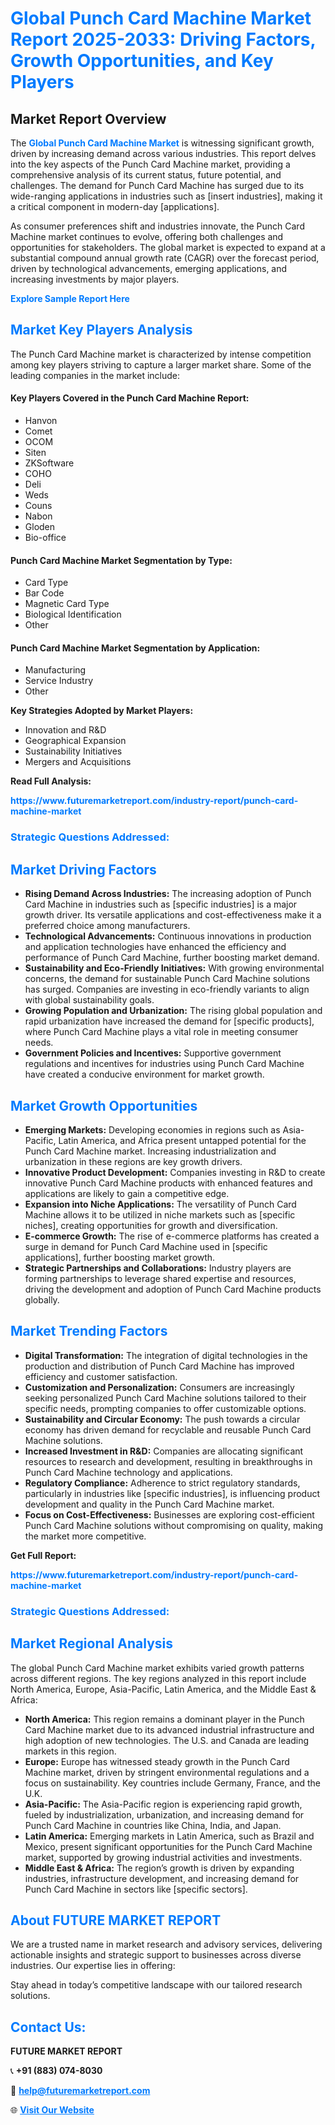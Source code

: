 <h1 style="color: #007BFF;">Global Punch Card Machine Market Report 2025-2033: Driving Factors, Growth Opportunities, and Key Players</h1>

<section id="overview">
<h2>Market Report Overview</h2>
<p>The <a href="https://www.futuremarketreport.com/industry-report/punch-card-machine-market" style="color: #007BFF; text-decoration: none;"><strong>Global Punch Card Machine Market</strong></a> is witnessing significant growth, driven by increasing demand across various industries. This report delves into the key aspects of the Punch Card Machine market, providing a comprehensive analysis of its current status, future potential, and challenges. The demand for Punch Card Machine has surged due to its wide-ranging applications in industries such as [insert industries], making it a critical component in modern-day [applications].</p>
<p>As consumer preferences shift and industries innovate, the Punch Card Machine market continues to evolve, offering both challenges and opportunities for stakeholders. The global market is expected to expand at a substantial compound annual growth rate (CAGR) over the forecast period, driven by technological advancements, emerging applications, and increasing investments by major players.</p>
</section>

<section id="overview">
<p><a href="https://www.futuremarketreport.com/request-sample/reportId=36625" style="color: #007BFF; text-decoration: none;"><strong>Explore Sample Report Here</strong></a></p>
</section>

<section id="key-players">
<h2 style="color: #007BFF;">Market Key Players Analysis</h2>
<p>The Punch Card Machine market is characterized by intense competition among key players striving to capture a larger market share. Some of the leading companies in the market include:</p>
<h4>Key Players Covered in the Punch Card Machine Report:</h4>
<ul><li>Hanvon</li><li>Comet</li><li>OCOM</li><li>Siten</li><li>ZKSoftware</li><li>COHO</li><li>Deli</li><li>Weds</li><li>Couns</li><li>Nabon</li><li>Gloden</li><li>Bio-office</li></ul>
<h4>Punch Card Machine Market Segmentation by Type:</h4>
<ul><li>Card Type</li><li>Bar Code</li><li>Magnetic Card Type</li><li>Biological Identification</li><li>Other</li></ul>

<h4>Punch Card Machine Market Segmentation by Application:</h4>
<ul><li>Manufacturing</li><li>Service Industry</li><li>Other</li></ul>
<p><strong>Key Strategies Adopted by Market Players:</strong></p>
<ul>
<li>Innovation and R&D</li>
<li>Geographical Expansion</li>
<li>Sustainability Initiatives</li>
<li>Mergers and Acquisitions</li>
</ul>
</section>

<section>
<p><strong>Read Full Analysis: </strong></p><a href="https://www.futuremarketreport.com/industry-report/punch-card-machine-market" style="color: #007BFF; text-decoration: none;"><strong>https://www.futuremarketreport.com/industry-report/punch-card-machine-market</strong></a>
<h3 style="color: #007BFF;">Strategic Questions Addressed:</h3>
</section>

<section id="driving-factors">
<h2 style="color: #007BFF;">Market Driving Factors</h2>
<ul>
<li><strong>Rising Demand Across Industries:</strong> The increasing adoption of Punch Card Machine in industries such as [specific industries] is a major growth driver. Its versatile applications and cost-effectiveness make it a preferred choice among manufacturers.</li>
<li><strong>Technological Advancements:</strong> Continuous innovations in production and application technologies have enhanced the efficiency and performance of Punch Card Machine, further boosting market demand.</li>
<li><strong>Sustainability and Eco-Friendly Initiatives:</strong> With growing environmental concerns, the demand for sustainable Punch Card Machine solutions has surged. Companies are investing in eco-friendly variants to align with global sustainability goals.</li>
<li><strong>Growing Population and Urbanization:</strong> The rising global population and rapid urbanization have increased the demand for [specific products], where Punch Card Machine plays a vital role in meeting consumer needs.</li>
<li><strong>Government Policies and Incentives:</strong> Supportive government regulations and incentives for industries using Punch Card Machine have created a conducive environment for market growth.</li>
</ul>
</section>

<section id="growth-opportunities">
<h2 style="color: #007BFF;">Market Growth Opportunities</h2>
<ul>
<li><strong>Emerging Markets:</strong> Developing economies in regions such as Asia-Pacific, Latin America, and Africa present untapped potential for the Punch Card Machine market. Increasing industrialization and urbanization in these regions are key growth drivers.</li>
<li><strong>Innovative Product Development:</strong> Companies investing in R&D to create innovative Punch Card Machine products with enhanced features and applications are likely to gain a competitive edge.</li>
<li><strong>Expansion into Niche Applications:</strong> The versatility of Punch Card Machine allows it to be utilized in niche markets such as [specific niches], creating opportunities for growth and diversification.</li>
<li><strong>E-commerce Growth:</strong> The rise of e-commerce platforms has created a surge in demand for Punch Card Machine used in [specific applications], further boosting market growth.</li>
<li><strong>Strategic Partnerships and Collaborations:</strong> Industry players are forming partnerships to leverage shared expertise and resources, driving the development and adoption of Punch Card Machine products globally.</li>
</ul>
</section>

<section id="trending-factors">
<h2 style="color: #007BFF;">Market Trending Factors</h2>
<ul>
<li><strong>Digital Transformation:</strong> The integration of digital technologies in the production and distribution of Punch Card Machine has improved efficiency and customer satisfaction.</li>
<li><strong>Customization and Personalization:</strong> Consumers are increasingly seeking personalized Punch Card Machine solutions tailored to their specific needs, prompting companies to offer customizable options.</li>
<li><strong>Sustainability and Circular Economy:</strong> The push towards a circular economy has driven demand for recyclable and reusable Punch Card Machine solutions.</li>
<li><strong>Increased Investment in R&D:</strong> Companies are allocating significant resources to research and development, resulting in breakthroughs in Punch Card Machine technology and applications.</li>
<li><strong>Regulatory Compliance:</strong> Adherence to strict regulatory standards, particularly in industries like [specific industries], is influencing product development and quality in the Punch Card Machine market.</li>
<li><strong>Focus on Cost-Effectiveness:</strong> Businesses are exploring cost-efficient Punch Card Machine solutions without compromising on quality, making the market more competitive.</li>
</ul>
</section>

<section>
<p><strong>Get Full Report: </strong></p><a href="https://www.futuremarketreport.com/industry-report/punch-card-machine-market" style="color: #007BFF; text-decoration: none;"><strong>https://www.futuremarketreport.com/industry-report/punch-card-machine-market</strong></a>
<h3 style="color: #007BFF;">Strategic Questions Addressed:</h3>
</section>


<section id="regional-analysis">
<h2 style="color: #007BFF;">Market Regional Analysis</h2>
<p>The global Punch Card Machine market exhibits varied growth patterns across different regions. The key regions analyzed in this report include North America, Europe, Asia-Pacific, Latin America, and the Middle East & Africa:</p>
<ul>
<li><strong>North America:</strong> This region remains a dominant player in the Punch Card Machine market due to its advanced industrial infrastructure and high adoption of new technologies. The U.S. and Canada are leading markets in this region.</li>
<li><strong>Europe:</strong> Europe has witnessed steady growth in the Punch Card Machine market, driven by stringent environmental regulations and a focus on sustainability. Key countries include Germany, France, and the U.K.</li>
<li><strong>Asia-Pacific:</strong> The Asia-Pacific region is experiencing rapid growth, fueled by industrialization, urbanization, and increasing demand for Punch Card Machine in countries like China, India, and Japan.</li>
<li><strong>Latin America:</strong> Emerging markets in Latin America, such as Brazil and Mexico, present significant opportunities for the Punch Card Machine market, supported by growing industrial activities and investments.</li>
<li><strong>Middle East & Africa:</strong> The region’s growth is driven by expanding industries, infrastructure development, and increasing demand for Punch Card Machine in sectors like [specific sectors].</li>
</ul>
</section>

<footer>
<h2 style="color: #007BFF;">About FUTURE MARKET REPORT</h2>
<p>We are a trusted name in market research and advisory services, delivering actionable insights and strategic support to businesses across diverse industries. Our expertise lies in offering:</p>

<p>Stay ahead in today’s competitive landscape with our tailored research solutions.</p>

<h2 style="color: #007BFF;">Contact Us:</h2>
<p><strong>FUTURE MARKET REPORT</strong></p>
<p>📞 <strong>+91 (883) 074-8030</strong></p>
<p>📧 <strong><a href="mailto:help@futuremarketreport.com" style="color: #007BFF;">help@futuremarketreport.com</a></strong></p>
<p>🌐 <strong><a href="https://www.futuremarketreport.com/" style="color: #007BFF;">Visit Our Website</a></strong></p>
</footer>
